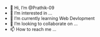 - 👋 Hi, I’m @Prathik-09
- 👀 I’m interested in ...
- 🌱 I’m currently learning Web Devlopment
- 💞️ I’m looking to collaborate on ...
- 📫 How to reach me ...

<!---
Prathik-09/Prathik-09 is a ✨ special ✨ repository because its `README.md` (this file) appears on your GitHub profile.
You can click the Preview link to take a look at your changes.
--->
